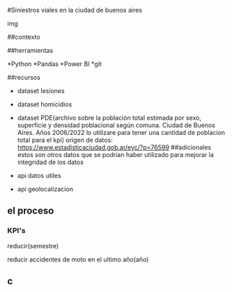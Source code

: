 #Siniestros viales en la ciudad de buenos aires

img

##contexto





##herramientas

*Python
*Pandas
*Power BI
*git

##recursos

* dataset lesiones
* dataset homicidios 
* dataset PDE(archivo sobre la población total estimada por sexo, superficie y densidad poblacional según comuna. Ciudad de Buenos Aires. Años 2006/2022
lo utilizare para tener una cantidad de poblacion total para el kpi)
origen de datos: https://www.estadisticaciudad.gob.ar/eyc/?p=76599
##adicionales
   estos son otros datos que se podrian haber utilizado para mejorar la integridad de los datos

* api datos utiles
* api geolocalizacion

## el proceso







### KPI's

reducir(semestre)



reducir accidentes de moto en el ultimo año(año)



## c
